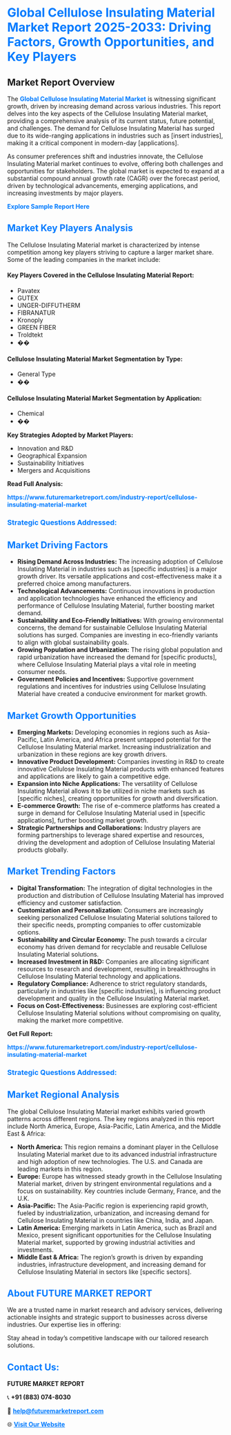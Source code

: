 <h1 style="color: #007BFF;">Global Cellulose Insulating Material Market Report 2025-2033: Driving Factors, Growth Opportunities, and Key Players</h1>

<section id="overview">
<h2>Market Report Overview</h2>
<p>The <a href="https://www.futuremarketreport.com/industry-report/cellulose-insulating-material-market" style="color: #007BFF; text-decoration: none;"><strong>Global Cellulose Insulating Material Market</strong></a> is witnessing significant growth, driven by increasing demand across various industries. This report delves into the key aspects of the Cellulose Insulating Material market, providing a comprehensive analysis of its current status, future potential, and challenges. The demand for Cellulose Insulating Material has surged due to its wide-ranging applications in industries such as [insert industries], making it a critical component in modern-day [applications].</p>
<p>As consumer preferences shift and industries innovate, the Cellulose Insulating Material market continues to evolve, offering both challenges and opportunities for stakeholders. The global market is expected to expand at a substantial compound annual growth rate (CAGR) over the forecast period, driven by technological advancements, emerging applications, and increasing investments by major players.</p>
</section>

<section id="overview">
<p><a href="https://www.futuremarketreport.com/request-sample/reportId=113830" style="color: #007BFF; text-decoration: none;"><strong>Explore Sample Report Here</strong></a></p>
</section>

<section id="key-players">
<h2 style="color: #007BFF;">Market Key Players Analysis</h2>
<p>The Cellulose Insulating Material market is characterized by intense competition among key players striving to capture a larger market share. Some of the leading companies in the market include:</p>
<h4>Key Players Covered in the Cellulose Insulating Material Report:</h4>
<ul><li>Pavatex</li><li>GUTEX</li><li>UNGER-DIFFUTHERM</li><li>FIBRANATUR</li><li>Kronoply</li><li>GREEN FIBER</li><li>Troldtekt</li><li>��</li></ul>
<h4>Cellulose Insulating Material Market Segmentation by Type:</h4>
<ul><li>General Type</li><li>��</li></ul>

<h4>Cellulose Insulating Material Market Segmentation by Application:</h4>
<ul><li>Chemical</li><li>��</li></ul>
<p><strong>Key Strategies Adopted by Market Players:</strong></p>
<ul>
<li>Innovation and R&D</li>
<li>Geographical Expansion</li>
<li>Sustainability Initiatives</li>
<li>Mergers and Acquisitions</li>
</ul>
</section>

<section>
<p><strong>Read Full Analysis: </strong></p><a href="https://www.futuremarketreport.com/industry-report/cellulose-insulating-material-market" style="color: #007BFF; text-decoration: none;"><strong>https://www.futuremarketreport.com/industry-report/cellulose-insulating-material-market</strong></a>
<h3 style="color: #007BFF;">Strategic Questions Addressed:</h3>
</section>

<section id="driving-factors">
<h2 style="color: #007BFF;">Market Driving Factors</h2>
<ul>
<li><strong>Rising Demand Across Industries:</strong> The increasing adoption of Cellulose Insulating Material in industries such as [specific industries] is a major growth driver. Its versatile applications and cost-effectiveness make it a preferred choice among manufacturers.</li>
<li><strong>Technological Advancements:</strong> Continuous innovations in production and application technologies have enhanced the efficiency and performance of Cellulose Insulating Material, further boosting market demand.</li>
<li><strong>Sustainability and Eco-Friendly Initiatives:</strong> With growing environmental concerns, the demand for sustainable Cellulose Insulating Material solutions has surged. Companies are investing in eco-friendly variants to align with global sustainability goals.</li>
<li><strong>Growing Population and Urbanization:</strong> The rising global population and rapid urbanization have increased the demand for [specific products], where Cellulose Insulating Material plays a vital role in meeting consumer needs.</li>
<li><strong>Government Policies and Incentives:</strong> Supportive government regulations and incentives for industries using Cellulose Insulating Material have created a conducive environment for market growth.</li>
</ul>
</section>

<section id="growth-opportunities">
<h2 style="color: #007BFF;">Market Growth Opportunities</h2>
<ul>
<li><strong>Emerging Markets:</strong> Developing economies in regions such as Asia-Pacific, Latin America, and Africa present untapped potential for the Cellulose Insulating Material market. Increasing industrialization and urbanization in these regions are key growth drivers.</li>
<li><strong>Innovative Product Development:</strong> Companies investing in R&D to create innovative Cellulose Insulating Material products with enhanced features and applications are likely to gain a competitive edge.</li>
<li><strong>Expansion into Niche Applications:</strong> The versatility of Cellulose Insulating Material allows it to be utilized in niche markets such as [specific niches], creating opportunities for growth and diversification.</li>
<li><strong>E-commerce Growth:</strong> The rise of e-commerce platforms has created a surge in demand for Cellulose Insulating Material used in [specific applications], further boosting market growth.</li>
<li><strong>Strategic Partnerships and Collaborations:</strong> Industry players are forming partnerships to leverage shared expertise and resources, driving the development and adoption of Cellulose Insulating Material products globally.</li>
</ul>
</section>

<section id="trending-factors">
<h2 style="color: #007BFF;">Market Trending Factors</h2>
<ul>
<li><strong>Digital Transformation:</strong> The integration of digital technologies in the production and distribution of Cellulose Insulating Material has improved efficiency and customer satisfaction.</li>
<li><strong>Customization and Personalization:</strong> Consumers are increasingly seeking personalized Cellulose Insulating Material solutions tailored to their specific needs, prompting companies to offer customizable options.</li>
<li><strong>Sustainability and Circular Economy:</strong> The push towards a circular economy has driven demand for recyclable and reusable Cellulose Insulating Material solutions.</li>
<li><strong>Increased Investment in R&D:</strong> Companies are allocating significant resources to research and development, resulting in breakthroughs in Cellulose Insulating Material technology and applications.</li>
<li><strong>Regulatory Compliance:</strong> Adherence to strict regulatory standards, particularly in industries like [specific industries], is influencing product development and quality in the Cellulose Insulating Material market.</li>
<li><strong>Focus on Cost-Effectiveness:</strong> Businesses are exploring cost-efficient Cellulose Insulating Material solutions without compromising on quality, making the market more competitive.</li>
</ul>
</section>

<section>
<p><strong>Get Full Report: </strong></p><a href="https://www.futuremarketreport.com/industry-report/cellulose-insulating-material-market" style="color: #007BFF; text-decoration: none;"><strong>https://www.futuremarketreport.com/industry-report/cellulose-insulating-material-market</strong></a>
<h3 style="color: #007BFF;">Strategic Questions Addressed:</h3>
</section>


<section id="regional-analysis">
<h2 style="color: #007BFF;">Market Regional Analysis</h2>
<p>The global Cellulose Insulating Material market exhibits varied growth patterns across different regions. The key regions analyzed in this report include North America, Europe, Asia-Pacific, Latin America, and the Middle East & Africa:</p>
<ul>
<li><strong>North America:</strong> This region remains a dominant player in the Cellulose Insulating Material market due to its advanced industrial infrastructure and high adoption of new technologies. The U.S. and Canada are leading markets in this region.</li>
<li><strong>Europe:</strong> Europe has witnessed steady growth in the Cellulose Insulating Material market, driven by stringent environmental regulations and a focus on sustainability. Key countries include Germany, France, and the U.K.</li>
<li><strong>Asia-Pacific:</strong> The Asia-Pacific region is experiencing rapid growth, fueled by industrialization, urbanization, and increasing demand for Cellulose Insulating Material in countries like China, India, and Japan.</li>
<li><strong>Latin America:</strong> Emerging markets in Latin America, such as Brazil and Mexico, present significant opportunities for the Cellulose Insulating Material market, supported by growing industrial activities and investments.</li>
<li><strong>Middle East & Africa:</strong> The region’s growth is driven by expanding industries, infrastructure development, and increasing demand for Cellulose Insulating Material in sectors like [specific sectors].</li>
</ul>
</section>

<footer>
<h2 style="color: #007BFF;">About FUTURE MARKET REPORT</h2>
<p>We are a trusted name in market research and advisory services, delivering actionable insights and strategic support to businesses across diverse industries. Our expertise lies in offering:</p>

<p>Stay ahead in today’s competitive landscape with our tailored research solutions.</p>

<h2 style="color: #007BFF;">Contact Us:</h2>
<p><strong>FUTURE MARKET REPORT</strong></p>
<p>📞 <strong>+91 (883) 074-8030</strong></p>
<p>📧 <strong><a href="mailto:help@futuremarketreport.com" style="color: #007BFF;">help@futuremarketreport.com</a></strong></p>
<p>🌐 <strong><a href="https://www.futuremarketreport.com/" style="color: #007BFF;">Visit Our Website</a></strong></p>
</footer>